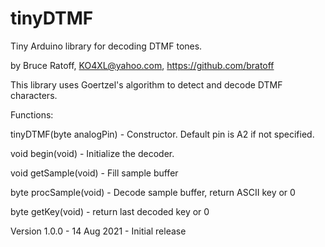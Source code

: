 tinyDTMF
========

Tiny Arduino library for decoding DTMF tones.

by Bruce Ratoff, KO4XL@yahoo.com, https://github.com/bratoff

This library uses Goertzel's algorithm to detect and decode
DTMF characters.

Functions:

tinyDTMF(byte analogPin) - Constructor.  Default pin is A2 if not specified.   

void begin(void) - Initialize the decoder.   

void getSample(void) - Fill sample buffer   

byte procSample(void) - Decode sample buffer, return ASCII key or 0    

byte getKey(void) - return last decoded key or 0    

Version 1.0.0 - 14 Aug 2021 - Initial release
